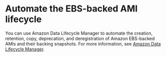 # Automate the EBS\-backed AMI lifecycle<a name="automating-amis"></a>

You can use Amazon Data Lifecycle Manager to automate the creation, retention, copy, deprecation, and deregistration of Amazon EBS\-backed AMIs and their backing snapshots\. For more information, see [Amazon Data Lifecycle Manager](snapshot-lifecycle.md)\.